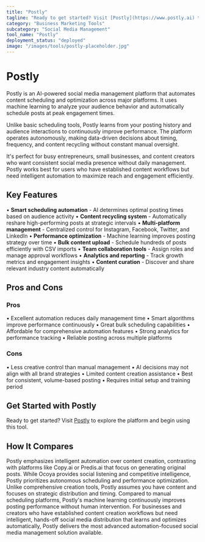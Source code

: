 ```yaml
---
title: "Postly"
tagline: "Ready to get started? Visit [Postly](https://www.postly.ai) to explore the platform and begin using this tool...."
category: "Business Marketing Tools"
subcategory: "Social Media Management"
tool_name: "Postly"
deployment_status: "deployed"
image: "/images/tools/postly-placeholder.jpg"
---
```


# Postly

Postly is an AI-powered social media management platform that automates content scheduling and optimization across major platforms. It uses machine learning to analyze your audience behavior and automatically schedule posts at peak engagement times.

Unlike basic scheduling tools, Postly learns from your posting history and audience interactions to continuously improve performance. The platform operates autonomously, making data-driven decisions about timing, frequency, and content recycling without constant manual oversight.

It's perfect for busy entrepreneurs, small businesses, and content creators who want consistent social media presence without daily management. Postly works best for users who have established content workflows but need intelligent automation to maximize reach and engagement efficiently.

## Key Features

• **Smart scheduling automation** - AI determines optimal posting times based on audience activity
• **Content recycling system** - Automatically reshare high-performing posts at strategic intervals
• **Multi-platform management** - Centralized control for Instagram, Facebook, Twitter, and LinkedIn
• **Performance optimization** - Machine learning improves posting strategy over time
• **Bulk content upload** - Schedule hundreds of posts efficiently with CSV imports
• **Team collaboration tools** - Assign roles and manage approval workflows
• **Analytics and reporting** - Track growth metrics and engagement insights
• **Content curation** - Discover and share relevant industry content automatically

## Pros and Cons

### Pros
• Excellent automation reduces daily management time
• Smart algorithms improve performance continuously
• Great bulk scheduling capabilities
• Affordable for comprehensive automation features
• Strong analytics for performance tracking
• Reliable posting across multiple platforms

### Cons
• Less creative control than manual management
• AI decisions may not align with all brand strategies
• Limited content creation assistance
• Best for consistent, volume-based posting
• Requires initial setup and training period

## Get Started with Postly

Ready to get started? Visit [Postly](https://www.postly.ai) to explore the platform and begin using this tool.

## How It Compares

Postly emphasizes intelligent automation over content creation, contrasting with platforms like Copy.ai or Predis.ai that focus on generating original posts. While Ocoya provides social listening and competitive intelligence, Postly prioritizes autonomous scheduling and performance optimization. Unlike comprehensive creation tools, Postly assumes you have content and focuses on strategic distribution and timing. Compared to manual scheduling platforms, Postly's machine learning continuously improves posting performance without human intervention. For businesses and creators who have established content creation workflows but need intelligent, hands-off social media distribution that learns and optimizes automatically, Postly delivers the most advanced automation-focused social media management solution available.
